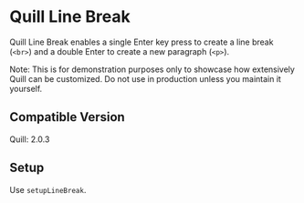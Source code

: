 # Quill Line Break
Quill Line Break enables a single Enter key press to create a line break (`<br>`) and a double Enter to create a new paragraph (`<p>`).

Note: This is for demonstration purposes only to showcase how extensively Quill can be customized. Do not use in production unless you maintain it yourself.

## Compatible Version
Quill: 2.0.3

## Setup
Use `setupLineBreak`.
